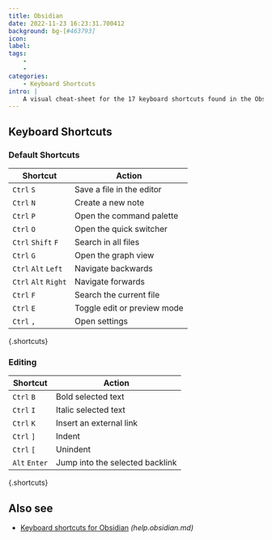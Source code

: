 ```yaml
---
title: Obsidian
date: 2022-11-23 16:23:31.700412
background: bg-[#463793]
icon: 
label: 
tags: 
    - 
    - 
categories:
    - Keyboard Shortcuts
intro: |
    A visual cheat-sheet for the 17 keyboard shortcuts found in the Obsidian knowledge base app.
---
```




Keyboard Shortcuts
------------------



### Default Shortcuts

Shortcut | Action
---|---
`Ctrl` `S`  | Save a file in the editor
`Ctrl` `N`  | Create a new note
`Ctrl` `P`  | Open the command palette
`Ctrl` `O`  | Open the quick switcher
`Ctrl` `Shift` `F`  | Search in all files
`Ctrl` `G`  | Open the graph view
`Ctrl` `Alt` `Left`  | Navigate backwards
`Ctrl` `Alt` `Right`  | Navigate forwards
`Ctrl` `F`  | Search the current file
`Ctrl` `E`  | Toggle edit or preview mode
`Ctrl` `,`  | Open settings
{.shortcuts}


### Editing

Shortcut | Action
---|---
`Ctrl` `B`  | Bold selected text
`Ctrl` `I`  | Italic selected text
`Ctrl` `K`  | Insert an external link
`Ctrl` `]`  | Indent
`Ctrl` `[`  | Unindent
`Alt` `Enter`  | Jump into the selected backlink
{.shortcuts}




Also see
--------
- [Keyboard shortcuts for Obsidian](https://help.obsidian.md/How+to/Keyboard+shortcuts) _(help.obsidian.md)_
